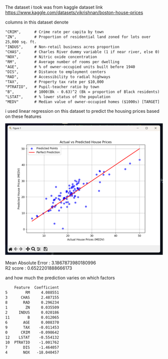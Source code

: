 The dataset i took was from kaggle 
dataset link https://www.kaggle.com/datasets/vikrishnan/boston-house-prices 

columns in this dataset denote

    "CRIM",      # Crime rate per capita by town
    "ZN",        # Proportion of residential land zoned for lots over 25,000 sq. ft.
    "INDUS",     # Non-retail business acres proportion
    "CHAS",      # Charles River dummy variable (1 if near river, else 0)
    "NOX",       # Nitric oxide concentration
    "RM",        # Average number of rooms per dwelling
    "AGE",       # % of owner-occupied units built before 1940
    "DIS",       # Distance to employment centers
    "RAD",       # Accessibility to radial highways
    "TAX",       # Property tax rate per $10,000
    "PTRATIO",   # Pupil-teacher ratio by town
    "B",         # 1000(Bk - 0.63)^2 (Bk = proportion of Black residents)
    "LSTAT",     # % lower status of the population
    "MEDV"       # Median value of owner-occupied homes ($1000s) [TARGET]

i used linear regression on this dataset to predict the housing prices based on these features 

![alt text](image.png)

Mean Absolute Error : 3.1867873980180996 <br>
R2 score : 0.6522201888666173

and how much the prediction varies on which factors 

        Feature  Coefficient
    5        RM     4.088551
    3      CHAS     2.487155
    8       RAD     0.296234
    1        ZN     0.035509
    2     INDUS     0.020186
    11        B     0.012065
    6       AGE     0.008370
    9       TAX    -0.011453
    0      CRIM    -0.098642
    12    LSTAT    -0.554132
    10  PTRATIO    -1.001762
    7       DIS    -1.464057
    4       NOX   -18.040457

